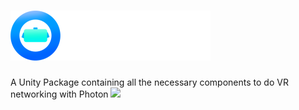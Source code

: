 # ![](Visuals/SmallerText.png)
A Unity Package containing all the necessary components to do VR networking with Photon
![](https://user-images.githubusercontent.com/29258204/178152451-dc96ea62-ead2-4ee1-a23f-71c14a3765e1.png)
